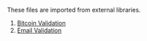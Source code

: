 These files are imported from external libraries.
1. [Bitcoin Validation](https://github.com/nederhoed/python-bitcoinaddress)
2. [Email Validation](https://github.com/syrusakbary/validate_email)
